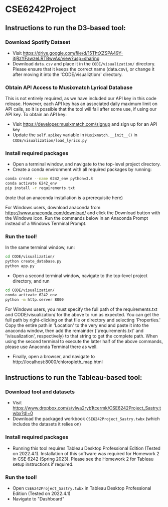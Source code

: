 # CSE6242Project

## Instructions to run the D3-based tool:

### Download Spotify Dataset
* Visit https://drive.google.com/file/d/15ThtXZSPA49Y-jtjRzYFawzeLRTBwvAs/view?usp=sharing
* Download `data.csv` and place it in the `CODE/visualization/` directory. Please ensure that it keeps the correct name (data.csv), or change it after moving it into the 'CODE/visualiztion/' directory.

### Obtain API Access to Musixmatch Lyrical Database
This is not entirely required, as we have included our API key in this code release. However, each API key has an associated daily maximum limit on API calls, so it is possible that the tool will fail after some use, if using our API key. To obtain an API key:
* Visit https://developer.musixmatch.com/signup and sign up for an API key
* Update the `self.apikey` variable in `Musixmatch.__init__()` in `CODE/visualization/load_lyrics.py`

### Install required packages
* Open a terminal window, and navigate to the top-level project directory.
* Create a conda environment with all required packages by running: 
```bash
conda create --name 6242_env python=3.8
conda activate 6242_env
pip install -r requirements.txt
```
(note that an anaconda installation is a prerequisite here)

For Windows users, download anaconda from https://www.anaconda.com/download/ and click the Download button with the Windows icon. Run the commands below in an Anaconda Prompt instead of a Windows Terminal Prompt.

### Run the tool!
In the same terminal window, run:
```bash
cd CODE/visualization/
python create_database.py
python app.py
```
* Open a second terminal window, navigate to the top-level project directory, and run
```bash
cd CODE/visualization/
conda activate 6242_env
python -m http.server 8000
```

For Windows users, you must specify the full path of the requirements.txt and CODE/visualization/ for the above to run as expected. You can get the full path by right-clicking on that file or directory and selecting 'Properties.' Copy the entire path in 'Location' to the very end and paste it into the anaconda window, then add the remainder ('\requirements.txt' and '\visualization\', respectively) to that string to get the complete path. When using the second terminal to execute the latter half of the above commands, please use Anaconda Terminal there as well.

* Finally, open a browser, and navigate to http://localhost:8000/chloropleth_map.html

## Instructions to run the Tableau-based tool:
### Download tool and datasets
* Visit https://www.dropbox.com/s/vlwa2ryb1tcermk/CSE6242Project_Sastry.twbx?dl=0
* Download the packaged workbook `CSE6242Project_Sastry.twbx` (which includes the datasets it relies on)

### Install required packages
* Running this tool requires Tableau Desktop Professional Edition (Tested on 2022.4.1). Installation of this software was required for Homework 2 in CSE 6242 (Spring 2023). Please see the Homework 2 for Tableau setup instructions if required.

### Run the tool!
* Open `CSE6242Project_Sastry.twbx` in Tableau Desktop Professional Edition (Tested on 2022.4.1)
* Navigate to "Dashboard"
